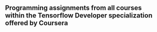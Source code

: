 ## Programming assignments from all courses within the Tensorflow Developer specialization offered by Coursera
